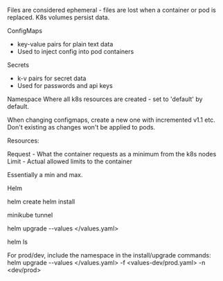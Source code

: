 Files are considered ephemeral - files are lost when a container or pod is replaced.
K8s volumes persist data.

ConfigMaps

- key-value pairs for plain text data
- Used to inject config into pod containers

Secrets

- k-v pairs for secret data
- Used for passwords and api keys

Namespace
Where all k8s resources are created - set to 'default' by default.

When changing configmaps, create a new one with incremented v1.1 etc. Don't existing as changes won't be applied to pods.

Resources:

Request - What the container requests as a minimum from the k8s nodes
Limit - Actual allowed limits to the container

Essentially a min and max.

Helm

helm create <chart name>
helm install <release-name> <helm chart folder>

minikube tunnel

helm upgrade <release-name> <helm chart folder> --values </values.yaml>

helm ls

For prod/dev, include the namespace in the install/upgrade commands:
helm upgrade <release-name> <helm chart folder> --values </values.yaml> -f <values-dev/prod.yaml> -n <dev/prod>
